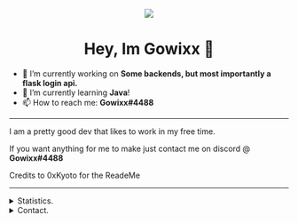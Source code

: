 <p align=center>
  <img src="https://avatars1.githubusercontent.com/u/57415348?s=200"/>
</p>
<h1 align=center>Hey, Im Gowixx 👋</h1>

- 🔭 I’m currently working on **Some backends, but most importantly a flask login api.**
- 🌱 I’m currently learning **Java**!
- 📫 How to reach me: **Gowixx#4488**

<hr>

I am a pretty good dev that likes to work in my free time.

If you want anything for me to make just contact me on discord @ **Gowixx#4488**

Credits to 0xKyoto for the ReadeMe
<hr>

<details>
      <summary>Statistics.</summary>
  <p align=center>
    <a href="https://github.com/Gowixx">
      <img align="center" src="https://github-readme-stats.vercel.app/api?username=Gowixx&show_icons=true&include_all_commits=true&show_icons=true&title_color=303030&icon_color=303030&text_color=303030&bg_color=ffffff&hide_border=true" alt="Gowixx's Statistics." />
      <img align="center" src="https://github-readme-stats.vercel.app/api/top-langs/?username=Gowixx&show_icons=true&show_icons=true&title_color=fff&icon_color=303030&text_color=303030&bg_color=ffffff&hide_border=true" alt="Gowixx's Statistics." />
    </a>
  </p>
</details>

<details>
      <summary>Contact.</summary>
  <p align=center>
    You can contact me any time from discord @ Gowixx#4488
  </p>
</details>
